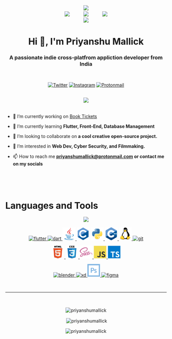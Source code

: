 <div id="header" align="center">
  <img src="https://media.giphy.com/media/HwBlFQZFcAoUcPHZdX/giphy.gif" width="200"/>
</div>
<div id="header" align="center">
  <img src="https://media.giphy.com/media/HwBlFQZFcAoUcPHZdX/giphy.gif" width="200"/>
  &nbsp &nbsp &nbsp &nbsp &nbsp 
  <img src="https://media.giphy.com/media/M9gbBd9nbDrOTu1Mqx/giphy.gif" width="200"/>
  &nbsp &nbsp &nbsp &nbsp &nbsp 
  <img src="https://media.giphy.com/media/HwBlFQZFcAoUcPHZdX/giphy.gif" width="200"/>
</div>
<div id="header" align="center">
  <img src="https://media.giphy.com/media/HwBlFQZFcAoUcPHZdX/giphy.gif" width="200"/>
</div>

<h1 align="center">Hi 👋, I'm Priyanshu Mallick</h1>
<h3 align="center">A passionate indie cross-platfrom appliction developer from India</h3>
<br>
<div align="center">

[![Twitter](https://img.shields.io/badge/twitter-1DA1F2?style=for-the-badge&logo=twitter&logoColor=white)](https://twitter.com/mallickpri)
[![Instagram](https://img.shields.io/badge/Instagram-E4405F?style=for-the-badge&logo=instagram&logoColor=white)](https://instagram.com/mallickpriyanshu)
[![Protonmail](https://img.shields.io/badge/ProtonMail-8B89CC?style=for-the-badge&logo=protonmail&logoColor=white)](priyanshumallick@protonmail.com)
</div>
<br>
<div id="header" align="center">
  <img src="https://media.giphy.com/media/3o6vXJZlfNfAYysryo/giphy.gif" />
</div>
<br>

- 🔭 I’m currently working on [Book Tickets](https://github.com/PriyanshuMallick/BookTickets)

- 🌱 I’m currently learning **Flutter, Front-End, Database Management**

- 👯 I’m looking to collaborate on **a cool creative open-source project.**

- 👀 I’m interested in **Web Dev, Cyber Security, and Filmmaking.**

- 📫 How to reach me **priyanshumallick@protonmail.com or contact me on my socials**
<br>
<br>
<!-- ## 🔗 <i> Get In touch </i> -->

<br>

# Languages and Tools

<!-- <div id="header" align="center">
  <img src="https://media.giphy.com/media/73ymNClJu3dyFugAl9/giphy.gif" width="200"/>
</div> -->
<div id="header" align="center">
  <img src="https://media.giphy.com/media/CAIgh8LKFbIciGx5Qe/giphy.gif" width="200"/>
</div>
<p align="center">
<a href="https://flutter.dev" target="_blank" rel="noreferrer"> <img src="https://www.vectorlogo.zone/logos/flutterio/flutterio-icon.svg" alt="flutter" width="40" height="40"/> </a> <!-- FLUTTER -->
<a href="https://dart.dev" target="_blank" rel="noreferrer"> <img src="https://www.vectorlogo.zone/logos/dartlang/dartlang-icon.svg" alt="dart" width="40" height="40"/> </a> <!-- DART -->
<a href="https://www.java.com" target="_blank" rel="noreferrer"> <img src="https://raw.githubusercontent.com/devicons/devicon/master/icons/java/java-original.svg" alt="java" width="40" height="40"/> </a> <!-- JAVA -->
<a href="https://www.cprogramming.com/" target="_blank" rel="noreferrer"> <img src="https://raw.githubusercontent.com/devicons/devicon/master/icons/c/c-original.svg" alt="c" width="40" height="40"/></a> <!-- C -->
<a href="https://www.python.org" target="_blank" rel="noreferrer"> <img src="https://raw.githubusercontent.com/devicons/devicon/master/icons/python/python-original.svg" alt="python" width="40" height="40"/> </a> <!-- PYTHON -->
<a href="https://www.w3schools.com/cpp/" target="_blank" rel="noreferrer"> <img src="https://raw.githubusercontent.com/devicons/devicon/master/icons/cplusplus/cplusplus-original.svg" alt="cplusplus" width="40" height="40"/> </a> <!-- C++ -->
<a href="https://www.linux.org/" target="_blank" rel="noreferrer"> <img src="https://raw.githubusercontent.com/devicons/devicon/master/icons/linux/linux-original.svg" alt="linux" width="40" height="40"/> </a> <!-- LINUX -->
<a href="https://git-scm.com/" target="_blank" rel="noreferrer"> <img src="https://www.vectorlogo.zone/logos/git-scm/git-scm-icon.svg" alt="git" width="40" height="40"/> </a> <!-- GIT -->
<!-- <a href="https://www.mysql.com/" target="_blank" rel="noreferrer"> <img src="https://raw.githubusercontent.com/devicons/devicon/master/icons/mysql/mysql-original-wordmark.svg" alt="mysql" width="40" height="40"/> </a>--> <!-- MY SQL -->
</p>
<p align="center">
<a href="https://www.w3.org/html/" target="_blank" rel="noreferrer"> <img src="https://raw.githubusercontent.com/devicons/devicon/master/icons/html5/html5-original-wordmark.svg" alt="html5" width="40" height="40"/> </a> <!-- HTML 5 -->
<a href="https://www.w3schools.com/css/" target="_blank" rel="noreferrer"> <img src="https://raw.githubusercontent.com/devicons/devicon/master/icons/css3/css3-original-wordmark.svg" alt="css3" width="40" height="40"/> </a> <!-- CSS -->
<a href="https://sass-lang.com" target="_blank" rel="noreferrer"> <img src="https://raw.githubusercontent.com/devicons/devicon/master/icons/sass/sass-original.svg" alt="sass" width="40" height="40"/> </a> <!-- SASS -->
<a href="https://developer.mozilla.org/en-US/docs/Web/JavaScript" target="_blank" rel="noreferrer"> <img src="https://raw.githubusercontent.com/devicons/devicon/master/icons/javascript/javascript-original.svg" alt="javascript" width="40" height="40"/> </a> <!-- JS -->
<a href="https://www.typescriptlang.org/" target="_blank" rel="noreferrer"> <img src="https://raw.githubusercontent.com/devicons/devicon/master/icons/typescript/typescript-original.svg" alt="typescript" width="40" height="40"/> </a> <!-- TS -->
 </p>


<!-- <h2 align = "center"> 🎮 Design Tools 🎮 </h2> -->

<p align = "center">
<a href="https://www.blender.org/" target="_blank" rel="noreferrer"> <img src="https://download.blender.org/branding/community/blender_community_badge_white.svg" alt="blender" width="40" height="40"/> </a> <!-- BLENDER -->
<a href="https://www.adobe.com/products/xd.html" target="_blank" rel="noreferrer"> <img src="https://cdn.worldvectorlogo.com/logos/adobe-xd.svg" alt="xd" width="40" height="40"/> </a> <!-- XD -->
<a href="https://www.photoshop.com/en" target="_blank" rel="noreferrer"> <img src="https://raw.githubusercontent.com/devicons/devicon/master/icons/photoshop/photoshop-line.svg" alt="photoshop" width="40" height="40"/> </a> <!-- PHOTOSHOP -->
</a> <a href="https://www.figma.com/" target="_blank" rel="noreferrer"> <img src="https://www.vectorlogo.zone/logos/figma/figma-icon.svg" alt="figma" width="40" height="40"/> </a> <!-- FIGMA -->
</p>

<!-- <h2 align = "center"> 🎮 Game Engines 🎮 </h2> -->

<!-- <p align = "center">
<a href="https://unrealengine.com/" target="_blank" rel="noreferrer"> <img src="https://raw.githubusercontent.com/kenangundogan/fontisto/036b7eca71aab1bef8e6a0518f7329f13ed62f6b/icons/svg/brand/unreal-engine.svg" alt="unreal" width="40" height="40"/> </a> <!-- UNREAL ENGINE -->
<!--<a href="https://unity.com/" target="_blank" rel="noreferrer"> <img src="https://www.vectorlogo.zone/logos/unity3d/unity3d-icon.svg" alt="unity" width="40" height="40"/> </a> <!-- UNITY ENGINE --> 
<!--</p>--> 

<br><hr><br>

<p align="center"><img align="center" src="https://github-readme-stats.vercel.app/api/top-langs?username=priyanshumallick&show_icons=true&locale=en&layout=compact" alt="priyanshumallick" /></p>

<p align="center">&nbsp;<img align="center" src="https://github-readme-stats.vercel.app/api?username=priyanshumallick&show_icons=true&locale=en" alt="priyanshumallick" /></p>

<p align="center"><img align="center" src="https://github-readme-streak-stats.herokuapp.com/?user=priyanshumallick&" alt="priyanshumallick" /></p>



<!---
PriyanshuMallick/PriyanshuMallick is a ✨ special ✨ repository because its `README.md` (this file) appears on your GitHub profile.
You can click the Preview link to take a look at your changes.
--->
